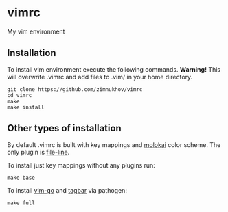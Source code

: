 # vimrc
My vim environment

## Installation
To install vim environment execute the following commands.
**Warning!** This will overwrite .vimrc and add files to .vim/ in your home directory.

    git clone https://github.com/zimnukhov/vimrc
    cd vimrc
    make
    make install

## Other types of installation
By default .vimrc is built with key mappings and [molokai](https://github.com/tomasr/molokai) color scheme.
The only plugin is [file-line](https://github.com/bogado/file-line).

To install just key mappings without any plugins run:

    make base

To install [vim-go](https://github.com/fatih/vim-go) and [tagbar](https://github.com/majutsushi/tagbar) via pathogen: 

    make full
